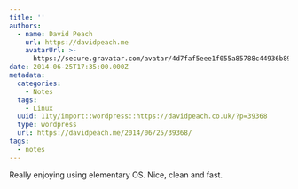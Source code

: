 ```yaml
---
title: ''
authors:
  - name: David Peach
    url: https://davidpeach.me
    avatarUrl: >-
      https://secure.gravatar.com/avatar/4d7faf5eee1f055a85788c44936b8995eaab6dfb004e7854ec747ccb272e91ee?s=96&d=mm&r=g
date: 2014-06-25T17:35:00.000Z
metadata:
  categories:
    - Notes
  tags:
    - Linux
  uuid: 11ty/import::wordpress::https://davidpeach.co.uk/?p=39368
  type: wordpress
  url: https://davidpeach.me/2014/06/25/39368/
tags:
  - notes
---
```

Really enjoying using elementary OS. Nice, clean and fast.